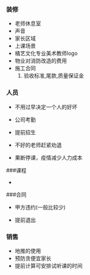 ### 装修

- 老师休息室
- 声音
- 家长区域
- 上课场景
- 橘艺文化专业美术教师logo
- 物业对消防改造的费用
- 施工合同
  1. 验收标准,尾款,质量保证金

### 人员

- 不用过早决定一个人的好坏

- 公司考勤

- 提前招生
- 不好的老师赶紧劝退
- 果断停课，疫情减少人力成本

  

###课程

- 

###合同

- 甲方违约(一般比较少)

- 提前退出

  

### 销售

- 地推的使用
- 预防贪便宜家长
- 提前计算可安排试听课的时间
